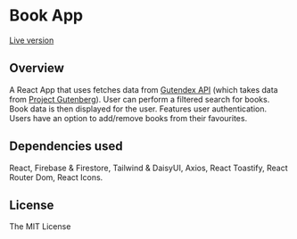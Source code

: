 # Book App

[Live version](https://gutenberg-book-app.netlify.app/)

## Overview

A React App that uses fetches data from [Gutendex API](https://gutendex.com/) (which takes data from [Project Gutenberg](https://www.gutenberg.org/)). User can perform a filtered search for books. Book data is then displayed for the user. Features user authentication. Users have an option to add/remove books from their favourites.

## Dependencies used

React, Firebase & Firestore, Tailwind & DaisyUI, Axios, React Toastify, React Router Dom, React Icons.

## License

The MIT License
